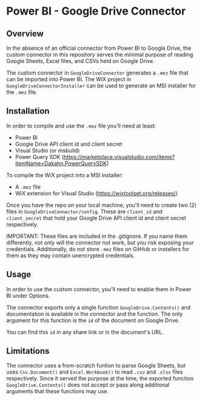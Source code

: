 # Power BI - Google Drive Connector

## Overview
In the absence of an official connector from Power BI to Google Drive, the custom connector in this repository serves the minimal purpose of reading Google Sheets, Excel files, and CSVs held on Google Drive. 

The custom connector in `GoogleDriveConnector` generates a `.mez` file that can be imported into Power BI. The WiX project in `GoogleDriveConnectorInstaller` can be used to generate an MSI installer for the `.mez` file. 

## Installation
In order to compile and use the `.mez` file you'll need at least:
+ Power BI
+ Google Drive API client id and client secret
+ Visual Studio (or msbuild)
+ Power Query SDK (https://marketplace.visualstudio.com/items?itemName=Dakahn.PowerQuerySDK)

To compile the WiX project into a MSI installer:
+ A `.mez` file
+ WiX extension for Visual Studio (https://wixtoolset.org/releases/)

Once you have the repo on your local machine, you'll need to create two (2) files in `GoogleDriveConnector/config`. These are `client_id` and `client_secret` that hold your Google Drive API client id and client secret respectively. 

IMPORTANT: These files are included in the .gitignore. If you name them differently, not only will the connector not work, but you risk exposing your credentials. Additionally, do not store `.mez` files on GitHub or installers for them as they may contain unencrypted credentials.

## Usage
In order to use the custom connector, you'll need to enable them in Power BI under Options.

The connector exports only a single function `GoogleDrive.Contents()` and documentation is available in the connector and the function. The only argument for this function is the `id` of the document on Google Drive. 

You can find this `id` in any share link or in the document's URL.

## Limitations
The connector uses a from-scratch funtion to parse Google Sheets, but uses `Csv.Document()` and `Excel.Workbook()` to read `.csv` and `.xlsx` files respectively. Since it served the purpose at the time, the exported function `GoogleDrive.Contents()` does not accept or pass along additional arguments that these functions may use.